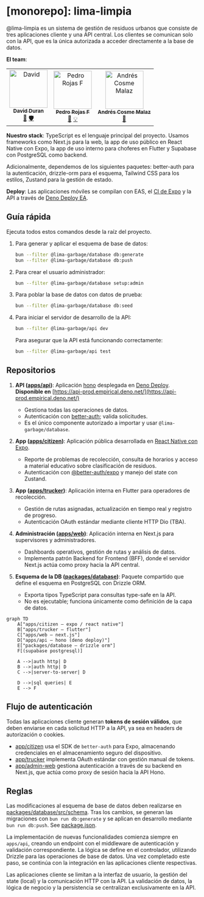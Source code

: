 # [monorepo]: lima-limpia

@lima-limpia es un sistema de gestión de residuos urbanos que consiste de tres
aplicaciones cliente y una API central. Los clientes se comunican solo con la
API, que es la única autorizada a acceder directamente a la base de datos.

**El team**:

<!-- ALL-CONTRIBUTORS-LIST:START - Do not remove or modify this section -->
<!-- prettier-ignore-start -->
<!-- markdownlint-disable -->
<table>
  <tbody>
    <tr>
      <td align="center">
        <a href="http://totallynotdavid.github.io">
          <img src="https://avatars.githubusercontent.com/u/20960328?v=4?s=100" width="100px;" alt="David"/><br />
          <sub><b>David Duran</b></sub>
        </a><br />
        <a href="#maintenance-totallynotdavid" title="Maintenance">🚧</a>
        <a href="#security-totallynotdavid" title="Security">🛡️</a>
      </td>
      <td align="center">
        <a href="https://github.com/PedroRojasF">
          <img src="https://avatars.githubusercontent.com/u/48870694?v=4?s=100" width="100px;" alt="Pedro Rojas F"/><br />
          <sub><b>Pedro Rojas F</b></sub>
        </a><br />
        <a href="#maintenance-totallynotdavid" title="Maintenance">🚧</a>
        <a href="#ideas-PedroRojasF" title="Ideas">💡</a>
      </td>
      <td align="center">
        <a href="https://github.com/andrescosmemalaz">
          <img src="https://avatars.githubusercontent.com/u/57787417?v=4?s=100" width="100px;" alt="Andrés Cosme Malaz"/><br />
          <sub><b>Andrés Cosme Malaz</b></sub>
        </a><br />
        <a href="#maintenance-totallynotdavid" title="Maintenance">🚧</a>
      </td>
    </tr>
  </tbody>
</table>

<!-- markdownlint-restore -->
<!-- prettier-ignore-end -->
<!-- ALL-CONTRIBUTORS-LIST:END -->

**Nuestro stack**: TypeScript es el lenguaje principal del proyecto. Usamos
frameworks como Next.js para la web, la app de uso público en React Native con
Expo, la app de uso interno para choferes en Flutter y Supabase con PostgreSQL
como backend.

Adicionalmente, dependemos de los siguientes paquetes: better-auth para la
autenticación, drizzle-orm para el esquema, Tailwind CSS para los estilos,
Zustand para la gestión de estado.

**Deploy**: Las aplicaciones móviles se compilan con EAS, el
[CI de Expo](https://docs.expo.dev/build/building-on-ci/) y la API a través de
[Deno Deploy EA](https://docs.deno.com/deploy/early-access/).

## Guía rápida

Ejecuta todos estos comandos desde la raíz del proyecto.

1. Para generar y aplicar el esquema de base de datos:

   ```bash
   bun --filter @lima-garbage/database db:generate
   bun --filter @lima-garbage/database db:push
   ```

2. Para crear el usuario administrador:

   ```bash
   bun --filter @lima-garbage/database setup:admin
   ```

3. Para poblar la base de datos con datos de prueba:

   ```bash
   bun --filter @lima-garbage/database db:seed
   ```

4. Para iniciar el servidor de desarrollo de la API:

   ```bash
   bun --filter @lima-garbage/api dev
   ```

   Para asegurar que la API está funcionando correctamente:

   ```bash
   bun --filter @lima-garbage/api test
   ```

## Repositorios

1. **API ([apps/api](apps/api))**: Aplicación
   [hono](https://hono.dev/docs/getting-started/deno) desplegada en
   [Deno Deploy](https://console.deno.com/empirical). **Disponible en**
   [https://api-prod.empirical.deno.net/](https://api-prod.empirical.deno.net/)
   - Gestiona todas las operaciones de datos.
   - Autenticación con
     [better-auth](https://www.better-auth.com/docs/concepts/database); valida
     solicitudes.
   - Es el único componente autorizado a importar y usar
     `@lima-garbage/database`.

2. **App ([apps/citizen](apps/citizen))**: Aplicación pública desarrollada en
   [React Native con Expo](https://docs.expo.dev/develop/development-builds/introduction/).
   - Reporte de problemas de recolección, consulta de horarios y acceso a
     material educativo sobre clasificación de residuos.
   - Autenticación con
     [@better-auth/expo](https://www.npmjs.com/package/@better-auth/expo) y
     manejo del state con Zustand.

3. **App ([apps/trucker](apps/trucker))**: Aplicación interna en Flutter para
   operadores de recolección.
   - Gestión de rutas asignadas, actualización en tiempo real y registro de
     progreso.
   - Autenticación OAuth estándar mediante cliente HTTP Dio (TBA).

4. **Administración ([apps/web](apps/web))**: Aplicación interna en Next.js para
   supervisores y administradores.
   - Dashboards operativos, gestión de rutas y análisis de datos.
   - Implementa patrón Backend for Frontend (BFF), donde el servidor Next.js
     actúa como proxy hacia la API central.

5. **Esquema de la DB ([packages/database](packages/database))**: Paquete
   compartido que define el esquema en PostgreSQL con Drizzle ORM.
   - Exporta tipos TypeScript para consultas type-safe en la API.
   - No es ejecutable; funciona únicamente como definición de la capa de datos.

```mermaid
graph TD
    A["apps/citizen – expo / react native"]
    B["apps/trucker – flutter"]
    C["apps/web – next.js"]
    D["apps/api – hono (deno deploy)"]
    E["packages/database – drizzle orm"]
    F[(supabase postgresql)]

    A -->|auth http| D
    B -->|auth http| D
    C -->|server-to-server| D

    D -->|sql queries| E
    E --> F
```

## Flujo de autenticación

Todas las aplicaciones cliente generan **tokens de sesión válidos**, que deben
enviarse en cada solicitud HTTP a la API, ya sea en headers de autorización o
cookies.

- [app/citizen](app/citizen) usa el SDK de `better-auth` para Expo, almacenando
  credenciales en el almacenamiento seguro del dispositivo.
- [app/trucker](app/trucker) implementa OAuth estándar con gestión manual de
  tokens.
- [app/admin-web](app/admin-web) gestiona autenticación a través de su backend
  en Next.js, que actúa como proxy de sesión hacia la API Hono.

## Reglas

Las modificaciones al esquema de base de datos deben realizarse en
[packages/database/src/schema](packages/database/src/schema/). Tras los cambios,
se generan las migraciones con `bun run db:generate` y se aplican en desarrollo
mediante `bun run db:push`. See
[package.json](packages/database/package.json?plain=1#L9).

La implementación de nuevas funcionalidades comienza siempre en `apps/api`,
creando un endpoint con el middleware de autenticación y validación
correspondiente. La lógica se define en el controlador, utilizando Drizzle para
las operaciones de base de datos. Una vez completado este paso, se continúa con
la integración en las aplicaciones cliente respectivas.

Las aplicaciones cliente se limitan a la interfaz de usuario, la gestión del
state (local) y la comunicación HTTP con la API. La validación de datos, la
lógica de negocio y la persistencia se centralizan exclusivamente en la API.
